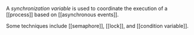 A *synchronization variable* is used to coordinate the execution of a [[process]] based on [[asynchronous events]]. 

Some techniques include [[semaphore]], [[lock]], and [[condition variable]]. 